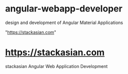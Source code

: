 # angular-webapp-developer
design and development of Angular Material Applications

"https://stackasian.com"
# https://stackasian.com

stackasian Angular Web Application Development
